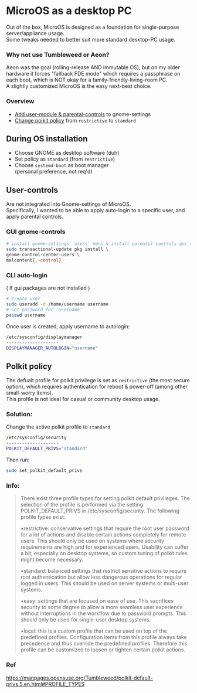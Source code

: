 # MicroOS as a desktop PC
Out of the box, MicroOS is designed as a foundation for single-purpose server/appliance usage.  
Some tweaks needed to better suit more standard desktop-PC usage.

### Why not use Tumbleweed or Aeon?
Aeon was the goal (rolling-release AND immutable OS), but on my older hardware it forces "fallback FDE mode" which requires a passphrase on each boot, which is NOT okay for a family-friendly-living-room PC.  
A slightly customized MicroOS is the easy next-best choice.

### Overview
- [Add user-module & parental-controls](#user-controls) to gnome-settings  
- [Change polkit policy](#polkit-policy) from `restrictive` to `standard`

## During OS installation
- Choose GNOME as desktop software (duh)
- Set policy as `standard` (from `restrictive`)
- Choose `systemd-boot` as boot manager  
    (personal preference, not req'd)

## User-controls
Are not integrated into Gnome-settings of MicroOS.  
Specifically, I wanted to be able to apply auto-login to a specific user, and apply parental controls.  

### GUI gnome-controls
```sh
# install gnome-settings 'users' menu & install parental controls gui options
sudo transactional-update pkg install \
gnome-control-center-users \
malcontent{,-control}
```

### CLI auto-login
( If gui packages are not installed )
```sh
# create user
sudo useradd -d /home/username username
# set password for 'username'
passwd username
```
Once user is created, apply username to autologin:  
```sh
/etc/sysconfig/displaymanager
--------------------
DISPLAYMANAGER_AUTOLOGIN="username"
```

## Polkit policy
The defualt profile for polkit privilege is set as `restrictive` (the most secure option), which requires authentication for reboot & power-off (among other small-worry items).  
This profile is not ideal for casual or community desktop usage.  

### Solution:  
Change the active polkit profile to `standard`

```sh
/etc/sysconfig/security
--------------------
POLKIT_DEFAULT_PRIVS="standard"
```
Then run:  
```sh
sudo set_polkit_default_privs
```

### Info:  

> There exist three profile types for setting polkit default privileges. The selection of the profile is performed via the setting POLKIT_DEFAULT_PRIVS in /etc/sysconfig/security. The following profile types exist:  
>
> •restrictive: conservative settings that require the root user password for a lot of actions and disable certain actions completely for remote users. This should only be used on systems where security requirements are high and for experienced users. Usability can suffer a bit, especially on desktop systems, so custom tuning of polkit rules might become necessary.  
>
> •standard: balanced settings that restrict sensitive actions to require root authentication but allow less dangerous operations for regular logged in users. This should be used on server systems or multi-user systems.
>
> •easy: settings that are focused on ease of use. This sacrifices security to some degree to allow a more seamless user experience without interruptions in the workflow due to password prompts. This should only be used for single-user desktop systems.
>
> •local: this is a custom profile that can be used on top of the predefined profiles. Configuration items from this profile always take precedence and thus override the predefined profiles. Therefore this profile can be customized to loosen or tighten certain polkit actions.

### Ref  
https://manpages.opensuse.org/Tumbleweed/polkit-default-privs.5.en.html#PROFILE_TYPES  
